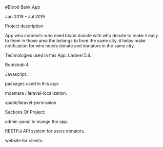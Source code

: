 #Blood Bank App

Jun 2019 – Jul 2019

Project description

App who connects who need blood donate with who donate to make it easy to them in those area the belongs to from the same city.
it helps make notification for who needs donate and donators in the same city.


Technologies used in this App:
Laravel 5.8.

Bootstrab 4.

Javascript.

packages used in this app:

mcamara / laravel-localization.

spatie/laravel-permission.

Sections Of Project:

admin-panal to mange the app.

RESTFul API system for users donators.

website for clients.
